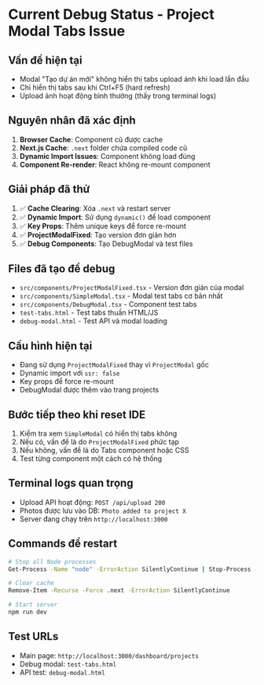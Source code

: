 # Current Debug Status - Project Modal Tabs Issue

## Vấn đề hiện tại
- Modal "Tạo dự án mới" không hiển thị tabs upload ảnh khi load lần đầu
- Chỉ hiển thị tabs sau khi Ctrl+F5 (hard refresh)
- Upload ảnh hoạt động bình thường (thấy trong terminal logs)

## Nguyên nhân đã xác định
1. **Browser Cache**: Component cũ được cache
2. **Next.js Cache**: `.next` folder chứa compiled code cũ
3. **Dynamic Import Issues**: Component không load đúng
4. **Component Re-render**: React không re-mount component

## Giải pháp đã thử
1. ✅ **Cache Clearing**: Xóa `.next` và restart server
2. ✅ **Dynamic Import**: Sử dụng `dynamic()` để load component
3. ✅ **Key Props**: Thêm unique keys để force re-mount
4. ✅ **ProjectModalFixed**: Tạo version đơn giản hơn
5. ✅ **Debug Components**: Tạo DebugModal và test files

## Files đã tạo để debug
- `src/components/ProjectModalFixed.tsx` - Version đơn giản của modal
- `src/components/SimpleModal.tsx` - Modal test tabs cơ bản nhất
- `src/components/DebugModal.tsx` - Component test tabs
- `test-tabs.html` - Test tabs thuần HTML/JS
- `debug-modal.html` - Test API và modal loading

## Cấu hình hiện tại
- Đang sử dụng `ProjectModalFixed` thay vì `ProjectModal` gốc
- Dynamic import với `ssr: false`
- Key props để force re-mount
- DebugModal được thêm vào trang projects

## Bước tiếp theo khi reset IDE
1. Kiểm tra xem `SimpleModal` có hiển thị tabs không
2. Nếu có, vấn đề là do `ProjectModalFixed` phức tạp
3. Nếu không, vấn đề là do Tabs component hoặc CSS
4. Test từng component một cách có hệ thống

## Terminal logs quan trọng
- Upload API hoạt động: `POST /api/upload 200`
- Photos được lưu vào DB: `Photo added to project X`
- Server đang chạy trên `http://localhost:3000`

## Commands để restart
```bash
# Stop all Node processes
Get-Process -Name "node" -ErrorAction SilentlyContinue | Stop-Process -Force

# Clear cache
Remove-Item -Recurse -Force .next -ErrorAction SilentlyContinue

# Start server
npm run dev
```

## Test URLs
- Main page: `http://localhost:3000/dashboard/projects`
- Debug modal: `test-tabs.html`
- API test: `debug-modal.html`

